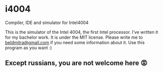 # i4004
Compiler, IDE and simulator for Intel4004

This is the simulator of the Intel 4004, the first Intel processor. I've written it for my bachelor work.
It is under the MIT license.
Please write me to beldmitra@gmail.com if you need some information about it.
Use this program as you want :)

## Except russians, you are not welcome here 😡 
